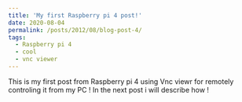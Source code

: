 ```yaml
---
title: 'My first Raspberry pi 4 post!'
date: 2020-08-04
permalink: /posts/2012/08/blog-post-4/
tags:
  - Raspberry pi 4
  - cool
  - vnc viewer
---
```


This is my first post from Raspberry pi 4  using Vnc viewr for remotely controling it from my PC !
In the next post i will describe how !
